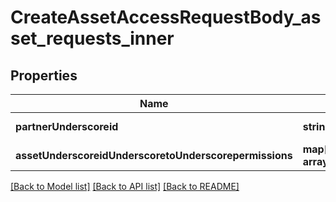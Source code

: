 # CreateAssetAccessRequestBody_asset_requests_inner

## Properties
Name | Type | Description | Notes
------------ | ------------- | ------------- | -------------
**partnerUnderscoreid** | **string** |  | [default to null]
**assetUnderscoreidUnderscoretoUnderscorepermissions** | **map[String, array[Permissions]]** |  | [default to null]

[[Back to Model list]](../README.md#documentation-for-models) [[Back to API list]](../README.md#documentation-for-api-endpoints) [[Back to README]](../README.md)


